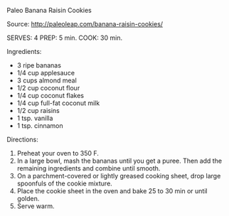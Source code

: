 Paleo Banana Raisin Cookies

Source: http://paleoleap.com/banana-raisin-cookies/

SERVES: 4
PREP: 5 min.
COOK: 30 min.

Ingredients:

- 3 ripe bananas
- 1/4 cup applesauce
- 3 cups almond meal
- 1/2 cup coconut flour
- 1/4 cup coconut flakes
- 1/4 cup full-fat coconut milk
- 1/2 cup raisins
- 1 tsp. vanilla
- 1 tsp. cinnamon

Directions:

1. Preheat your oven to 350 F.
2. In a large bowl, mash the bananas until you get a puree. Then add the remaining ingredients and combine until smooth.
3. On a parchment-covered or lightly greased cooking sheet, drop large spoonfuls of the cookie mixture.
4. Place the cookie sheet in the oven and bake 25 to 30 min or until golden.
5. Serve warm.


